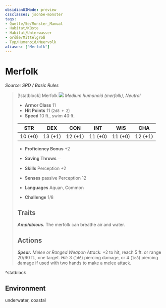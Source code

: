 ```yaml
---
obsidianUIMode: preview
cssclasses: json5e-monster
tags:
- Quelle/5e/Monster_Manual
- Habitat/Küste
- Habitat/Unterwasser
- Größe/Mittelgroß
- Typ/Humanoid/Meervolk
aliases: ["Merfolk"]
---
```

# Merfolk
*Source: SRD / Basic Rules*  

> [!statblock] Merfolk
> ![](compendium/bestiary/humanoid/token/merfolk.png#token)
> *Medium humanoid (merfolk), Neutral*
> 
> - **Armor Class** 11 
> - **Hit Points** 11 (`2d8 + 2`)
> - **Speed** 10 ft., swim 40 ft.
> 
> |STR|DEX|CON|INT|WIS|CHA|
> |:---:|:---:|:---:|:---:|:---:|:---:|
> |10 (+0)|13 (+1)|12 (+1)|11 (+0)|11 (+0)|12 (+1)|
> 
> - **Proficiency Bonus** +2
> - **Saving Throws** ⏤
> - **Skills** Perception +2
> - **Senses** passive Perception 12
> 
> - **Languages** Aquan, Common
> - **Challenge** 1/8
> 
> ## Traits
> 
> ***Amphibious.*** The merfolk can breathe air and water.
> 
> ## Actions
> 
> ***Spear.*** *Melee or Ranged Weapon Attack:* +2 to hit, reach 5 ft. or range 20/60 ft., one target. *Hit:* 3 (`1d6`) piercing damage, or 4 (`1d8`) piercing damage if used with two hands to make a melee attack.

^statblock

## Environment

underwater, coastal